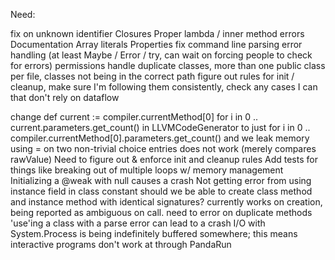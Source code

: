 Need:

fix <invalid> on unknown identifier
Closures
Proper lambda / inner method errors
Documentation
Array literals
Properties
fix command line parsing
error handling (at least Maybe / Error / try, can wait on forcing people to check for errors)
permissions
handle duplicate classes, more than one public class per file, classes not being in the correct path
figure out rules for init / cleanup, make sure I'm following them consistently, check any cases I
can that don't rely on dataflow

change def current := compiler.currentMethod[0] for i in 0 .. current.parameters.get_count() in
    LLVMCodeGenerator to just for i in 0 .. compiler.currentMethod[0].parameters.get_count() and we
    leak memory
using = on two non-trivial choice entries does not work (merely compares rawValue)
Need to figure out & enforce init and cleanup rules
Add tests for things like breaking out of multiple loops w/ memory management
Initializing a @weak <nullable> with null causes a crash
Not getting error from using instance field in class constant
should we be able to create class method and instance method with identical signatures? currently works on creation, being reported as ambiguous on call.
need to error on duplicate methods
'use'ing a class with a parse error can lead to a crash
I/O with System.Process is being indefinitely buffered somewhere; this means interactive programs
        don't work at through PandaRun